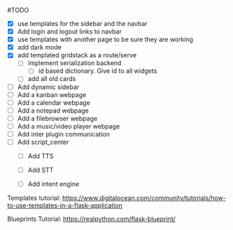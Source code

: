 #TODO
* [x] use templates for the sidebar and the navbar
* [x] Add login and logout links to navbar
* [x] use templates with another page to be sure they are working
* [x] add dark mode
* [x] add templated gridstack as a route/serve
    * [ ] implement serialization backend
        * [ ] id based dictionary. Give id to all widgets
    * [ ] add all old cards
* [ ] Add dynamic sidebar
* [ ] Add a kanban webpage
* [ ] Add a calendar webpage
* [ ] Add a notepad webpage
* [ ] Add a filebrowser webpage
* [ ] Add a music/video player webpage
* [ ] Add inter plugin communication
* [ ] Add script_center
    * [ ] Add TTS
    * [ ] Add STT
    * [ ] Add intent engine


Templates tutorial: https://www.digitalocean.com/community/tutorials/how-to-use-templates-in-a-flask-application

Blueprints Tutorial: https://realpython.com/flask-blueprint/
